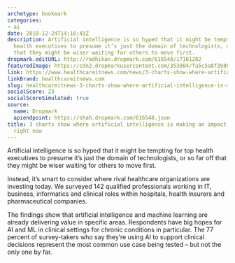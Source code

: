 ```yaml
---
archetype: bookmark
categories:
- ai
date: 2018-12-24T14:16:43Z
description: Artificial intelligence is so hyped that it might be tempting for top
  health executives to presume it’s just the domain of technologists, or so far off
  that they might be wiser waiting for others to move first.
dropmark.editURL: http://radhikan.dropmark.com/616548/17161282
featuredImage: https://cdn2.dropmarkusercontent.com/353804/fa5c5a8f398628a9fb14cd5c07742f9722a92a119688478e09fa54a5ae886d9a/thumbnail/GettyImages-AIrobothandjpg.jpg?Expires=1557430064&Signature=iZxrQ8leCz8SPV4OS0wz4e~oLO2I~WWURGTI0xbH3ekQrWfXJQhxJQSg8gUBkyByWUkiCiNKGVPZEu4~2SadPZX4ag4y-3SzmzjcVhMKrn-wgN3jgwIT43NfGqFP-GaC1CVFWiIAM3ioTgIcn1vqHls4zZwPajawpAN6KNw1LA84eLnV75M~ki2yUN1-wDxx9SyULKpEF9olc~yLcG2EPMG6LDV4TfSG23L22Hliu0TdBHeLQbjId6J~y8vPGKiV8bwMMSoUAa9TzLLUXvHXsMafleODFRRiaCQZH1PXQsQDc0yv4xMZKqD5-qC599Fm-v~Epfo9zCPvWG7iwbeApw__&Key-Pair-Id=APKAITQYWVEN757ZA4KQ
link: https://www.healthcareitnews.com/news/3-charts-show-where-artificial-intelligence-making-impact-healthcare-right-now
linkBrand: healthcareitnews.com
slug: healthcareitnews-3-charts-show-where-artificial-intelligence-is-making-an-impact-in-healthcare-right-now
socialScore: 23
socialScoreSimulated: true
source:
  name: Dropmark
  apiendpoint: https://shah.dropmark.com/616548.json
title: 3 charts show where artificial intelligence is making an impact in healthcare
  right now
---
```

Artificial intelligence is so hyped that it might be tempting for top health executives to presume it’s just the domain of technologists, or so far off that they might be wiser waiting for others to move first.

Instead, it’s smart to consider where rival healthcare organizations are investing today. We surveyed 142 qualified professionals working in IT, business, informatics and clinical roles within hospitals, health insurers and pharmaceutical companies.

The findings show that artificial intelligence and machine learning are already delivering value in specific areas. Respondents have big hopes for AI and ML in clinical settings for chronic conditions in particular. The 77 percent of survey-takers who say they’re using AI to support clinical decisions represent the most common use case being tested – but not the only one by far.

